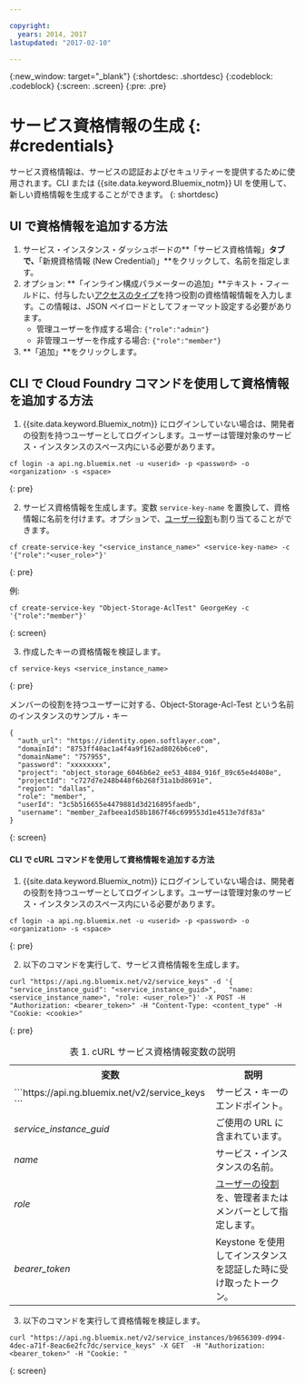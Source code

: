 ```yaml
---

copyright:
  years: 2014, 2017
lastupdated: "2017-02-10"

---
```

{:new_window: target="_blank"}
{:shortdesc: .shortdesc}
{:codeblock: .codeblock}
{:screen: .screen}
{:pre: .pre}


# サービス資格情報の生成 {: #credentials}

サービス資格情報は、サービスの認証およびセキュリティーを提供するために使用されます。CLI または {{site.data.keyword.Bluemix_notm}} UI を使用して、新しい資格情報を生成することができます。
{: shortdesc}


## UI で資格情報を追加する方法

1. サービス・インスタンス・ダッシュボードの**「サービス資格情報」**タブで、**「新規資格情報 (New Credential)」**をクリックして、名前を指定します。
2. オプション: **「インライン構成パラメーターの追加」**テキスト・フィールドに、付与したい[アクセスのタイプ](/docs/services/ObjectStorage/os_access_types.html)を持つ役割の資格情報情報を入力します。この情報は、JSON ペイロードとしてフォーマット設定する必要があります。
    - 管理ユーザーを作成する場合: `{"role":"admin"}`
    - 非管理ユーザーを作成する場合: `{"role":"member"}`
3. **「追加」**をクリックします。


## CLI で Cloud Foundry コマンドを使用して資格情報を追加する方法

1. {{site.data.keyword.Bluemix_notm}} にログインしていない場合は、開発者の役割を持つユーザーとしてログインします。ユーザーは管理対象のサービス・インスタンスのスペース内にいる必要があります。
  ```
  cf login -a api.ng.bluemix.net -u <userid> -p <password> -o <organization> -s <space>
  ```
  {: pre}

2. サービス資格情報を生成します。変数 `service-key-name` を置換して、資格情報に名前を付けます。オプションで、[ユーザー役割](/docs/services/ObjectStorage/os_access_types.html)も割り当てることができます。

  ```
  cf create-service-key "<service_instance_name>" <service-key-name> -c '{"role":"<user_role>"}'
  ```
  {: pre}

  例:
  ```
  cf create-service-key "Object-Storage-AclTest" GeorgeKey -c '{"role":"member"}'
  ```
  {: screen}

3. 作成したキーの資格情報を検証します。

  ```
  cf service-keys <service_instance_name>
  ```
  {: pre}

  メンバーの役割を持つユーザーに対する、Object-Storage-Acl-Test という名前のインスタンスのサンプル・キー

  ```
  {
    "auth_url": "https://identity.open.softlayer.com",
    "domainId": "8753ff40ac1a4f4a9f162ad8026b6ce0",
    "domainName": "757955",
    "password": "xxxxxxxx",
    "project": "object_storage_6046b6e2_ee53_4884_916f_89c65e4d408e",
    "projectId": "c727d7e248b448f6b268f31a1bd8691e",
    "region": "dallas",
    "role": "member",
    "userId": "3c5b516655e4479881d3d216895faedb",
    "username": "member_2afbeea1d58b1867f46c699553d1e4513e7df83a"
  }
  ```
  {: screen}



#### CLI で cURL コマンドを使用して資格情報を追加する方法

1. {{site.data.keyword.Bluemix_notm}} にログインしていない場合は、開発者の役割を持つユーザーとしてログインします。ユーザーは管理対象のサービス・インスタンスのスペース内にいる必要があります。

  ```
  cf login -a api.ng.bluemix.net -u <userid> -p <password> -o <organization> -s <space>
  ```
  {: pre}

2. 以下のコマンドを実行して、サービス資格情報を生成します。

  ```
  curl "https://api.ng.bluemix.net/v2/service_keys" -d '{   "service_instance_guid": "<service_instance_guid>",   "name: <service_instance_name>", "role: <user_role>"}' -X POST -H "Authorization: <bearer_token>" -H "Content-Type: <content_type" -H "Cookie: <cookie>"
  ```
  {: pre}

  <table>
  <caption> 表 1. cURL サービス資格情報変数の説明</caption>
    <tr>
      <th> 変数  </th>
      <th> 説明 </th>
    </tr>
    <tr>
      <td> ```https://api.ng.bluemix.net/v2/service_keys ``` </td>
      <td> サービス・キーのエンドポイント。</td>
    </tr>
    <tr>
      <td><i> service_instance_guid </i></td>
      <td> ご使用の URL に含まれています。</td>
    </tr>
    <tr>
      <td><i> name </i></td>
      <td> サービス・インスタンスの名前。</td>
    </tr>
    <tr>
      <td><i> role </i></td>
      <td> <a href= /docs/services/ObjectStorage/os_constructing.html>ユーザーの役割</a>を、管理者またはメンバーとして指定します。</td>
    </tr>
    <tr>
      <td><i> bearer_token </i></td>
      <td> Keystone を使用してインスタンスを認証した時に受け取ったトークン。</td>
    </tr>
  </table>

3. 以下のコマンドを実行して資格情報を検証します。

  ```
  curl "https://api.ng.bluemix.net/v2/service_instances/b9656309-d994-4dec-a71f-8eac6e2fc7dc/service_keys" -X GET  -H "Authorization: <bearer_token>" -H "Cookie: "
  ```
  {: screen}
